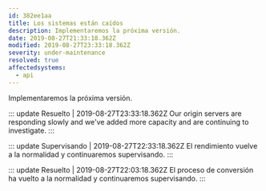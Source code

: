```yaml
---
id: 382ee1aa
title: Los sistemas están caídos
description: Implementaremos la próxima versión.
date: 2019-08-27T21:33:18.362Z
modified: 2019-08-27T23:33:18.362Z
severity: under-maintenance
resolved: true
affectedsystems:
  - api
---
```


Implementaremos la próxima versión.


::: update Resuelto | 2019-08-27T23:33:18.362Z
Our origin servers are responding slowly and we've added more capacity and are continuing to investigate.
:::

::: update Supervisando | 2019-08-27T22:33:18.362Z
El rendimiento vuelve a la normalidad y continuaremos supervisando.
:::

::: update Resuelto | 2019-08-27T22:03:18.362Z
El proceso de conversión ha vuelto a la normalidad y continuaremos supervisando.
:::

